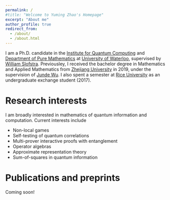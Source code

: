 ```yaml
---
permalink: /
#title: "Welcome to Yuming Zhao's Homepage"
excerpt: "About me"
author_profile: true
redirect_from: 
  - /about/
  - /about.html
---
```


I am a Ph.D. candidate in the [Institute for Quantum Computing](https://uwaterloo.ca/institute-for-quantum-computing/) and [Department of Pure Mathematics](https://uwaterloo.ca/pure-mathematics/) at [University of Waterloo](https://uwaterloo.ca/), supervised by [William Slofstra](http://elliptic.space/). Previousley, I received the bachelor degree in Mathematics and Applied Mathematics from [Zhejiang University](https://www.zju.edu.cn/english/) in 2019, under the supervision of [Junde Wu](https://person.zju.edu.cn/en/wujunde). I also spent a semester at [Rice University](https://www.rice.edu/) as an undergraduate exchange student (2017).


Research interests
======
I am broadly interested in mathematics of quantum information and computation. Current interests include
- Non-local games
- Self-testing of quantum correlations
- Multi-prover interactive proofs with entanglement
- Operator algebras
- Approximate representation theory
- Sum-of-squares in quantum information


Publications and preprints
======
Coming soon!
